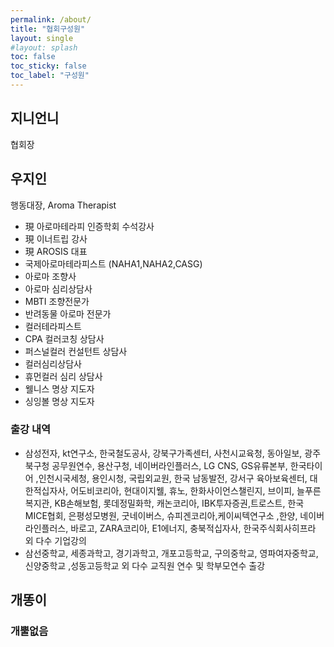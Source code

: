 ```yaml
---
permalink: /about/
title: "협회구성원"
layout: single
#layout: splash
toc: false
toc_sticky: false
toc_label: "구성원"
---
```


## 지니언니
협회장

## 우지인 
행동대장, Aroma Therapist
- 現 아로마테라피 인증학회 수석강사
- 現 이너트립 강사
- 現 AROSIS 대표
- 국제아로마테라피스트 (NAHA1,NAHA2,CASG)
- 아로마 조향사
- 아로마 심리상담사
- MBTI 조향전문가 
- 반려동물 아로마 전문가
- 컬러테라피스트
- CPA 컬러코칭 상담사
- 퍼스널컬러 컨설턴트 상담사 
- 컬러심리상담사
- 휴먼컬러 심리 상담사
- 웰니스 명상 지도자
- 싱잉볼 명상 지도자 

### 출강 내역
- 삼성전자, kt연구소, 한국철도공사, 강북구가족센터, 사천시교육청, 동아일보, 광주 북구청 공무원연수, 용산구청, 네이버라인플러스, LG CNS, GS유류본부, 한국타이어 ,인천시국세청, 용인시청, 국립외교원, 한국 남동발전, 강서구 육아보육센터, 대한적십자사, 어도비코리아, 현대이지웰, 휴노, 한화사이언스챌린지, 브이피, 늘푸른복지관, KB손해보험, 롯데정밀화학, 캐논코리아, IBK투자증권,트로스트, 한국 MICE협회, 은평성모병원, 굿네이버스, 슈피겐코리아,케이씨텍연구소 ,한양, 네이버 라인플러스, 바로고, ZARA코리아, E1에너지, 충북적십자사, 한국주식회사히프라 외 다수 기업강의
- 삼선중학교, 세종과학고, 경기과학고, 개포고등학교, 구의중학교, 영파여자중학교, 신양중학교 ,성동고등학교 외 다수 교직원 연수 및 학부모연수 출강

## 개똥이 
### 개뿔없음
